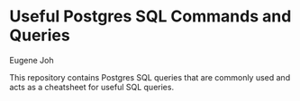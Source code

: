 # Useful Postgres SQL Commands and Queries
Eugene Joh

This repository contains Postgres SQL queries that are commonly used and acts as a cheatsheet for useful SQL queries.


